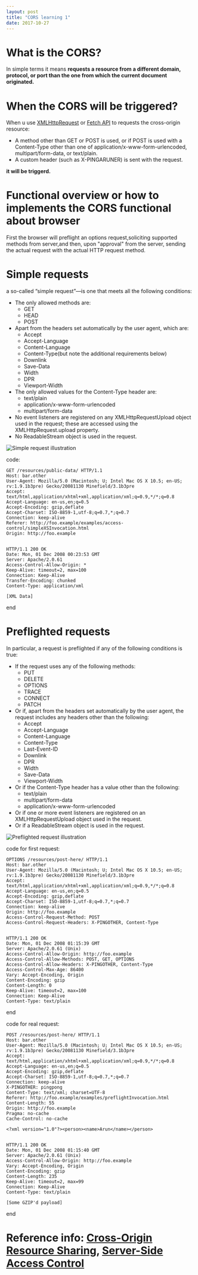 ```yaml
---
layout: post
title: "CORS learning 1"
date: 2017-10-27
---
```


# What is the CORS? #
In simple terms it means **requests a resource from a different domain, protocol, or port than the one from which the current document originated.**

# When the CORS will be triggered? #
When u use [XMLHttpRequest](https://developer.mozilla.org/en-US/docs/Web/API/XMLHttpRequest) or [Fetch API](https://developer.mozilla.org/en-US/docs/Web/API/Fetch_API) to requests the cross-origin resource: 
*	A method other than GET or POST is used, or if POST is used with a Content-Type other than one of application/x-www-form-urlencoded, multipart/form-data, or text/plain.
*	A custom header (such as X-PINGARUNER) is sent with the request.

**it will be triggerd.**

# Functional overview or how to implements the CORS functional about browser #
First the browser will preflight an options request,soliciting supported methods from server,and then, upon "approval" from the server, sending the actual request with the actual HTTP request method.

# Simple requests #
a so-called “simple request”—is one that meets all the following conditions:
-	The only allowed methods are:
	-	GET
	-	HEAD
	-	POST
-	Apart from the headers set automatically by the user agent, which are:
	-	Accept
	-	Accept-Language
	-	Content-Language
	-	Content-Type(but note the additional requirements below)
	-	Downlink
	-	Save-Data
	-	Width
	-	DPR
	-	Viewport-Width
-	The only allowed values for the Content-Type header are:
	-	text/plain
	-	application/x-www-form-urlencoded
	-	multipart/form-data
-	No event listeners are registered on any XMLHttpRequestUpload object used in the request; these are accessed using the XMLHttpRequest.upload property.
-	No ReadableStream object is used in the request.

![Simple request illustration](https://mdn.mozillademos.org/files/14293/simple_req.png "Simple request illustration")

code:

	GET /resources/public-data/ HTTP/1.1
	Host: bar.other
	User-Agent: Mozilla/5.0 (Macintosh; U; Intel Mac OS X 10.5; en-US; rv:1.9.1b3pre) Gecko/20081130 Minefield/3.1b3pre
	Accept: text/html,application/xhtml+xml,application/xml;q=0.9,*/*;q=0.8
	Accept-Language: en-us,en;q=0.5
	Accept-Encoding: gzip,deflate
	Accept-Charset: ISO-8859-1,utf-8;q=0.7,*;q=0.7
	Connection: keep-alive
	Referer: http://foo.example/examples/access-control/simpleXSInvocation.html
	Origin: http://foo.example
	
	
	HTTP/1.1 200 OK
	Date: Mon, 01 Dec 2008 00:23:53 GMT
	Server: Apache/2.0.61 
	Access-Control-Allow-Origin: *
	Keep-Alive: timeout=2, max=100
	Connection: Keep-Alive
	Transfer-Encoding: chunked
	Content-Type: application/xml
	
	[XML Data]

end

# Preflighted requests #
In particular, a request is preflighted if any of the following conditions is true:
-	If the request uses any of the following methods:
	-	PUT
	-	DELETE
	-	OPTIONS
	-	TRACE
	-	CONNECT
	-	PATCH
-	Or if, apart from the headers set automatically by the user agent, the request includes any headers other than the following:
	-	Accept
	-	Accept-Language
	-	Content-Language
	-	Content-Type
	-	Last-Event-ID
	-	Downlink
	-	DPR
	-	Width
	-	Save-Data
	-	Viewport-Width
-	Or if the Content-Type header has a value other than the following:
	-	text/plain
	-	multipart/form-data
	-	application/x-www-form-urlencoded
-	Or if one or more event listeners are registered on an XMLHttpRequestUpload object used in the request.
-	Or if a ReadableStream object is used in the request.

![Preflighted request illustration](https://mdn.mozillademos.org/files/14289/prelight.png "Preflighted request illustration")

code for first request:

	OPTIONS /resources/post-here/ HTTP/1.1
	Host: bar.other
	User-Agent: Mozilla/5.0 (Macintosh; U; Intel Mac OS X 10.5; en-US; rv:1.9.1b3pre) Gecko/20081130 Minefield/3.1b3pre
	Accept: text/html,application/xhtml+xml,application/xml;q=0.9,*/*;q=0.8
	Accept-Language: en-us,en;q=0.5
	Accept-Encoding: gzip,deflate
	Accept-Charset: ISO-8859-1,utf-8;q=0.7,*;q=0.7
	Connection: keep-alive
	Origin: http://foo.example
	Access-Control-Request-Method: POST
	Access-Control-Request-Headers: X-PINGOTHER, Content-Type


	HTTP/1.1 200 OK
	Date: Mon, 01 Dec 2008 01:15:39 GMT
	Server: Apache/2.0.61 (Unix)
	Access-Control-Allow-Origin: http://foo.example
	Access-Control-Allow-Methods: POST, GET, OPTIONS
	Access-Control-Allow-Headers: X-PINGOTHER, Content-Type
	Access-Control-Max-Age: 86400
	Vary: Accept-Encoding, Origin
	Content-Encoding: gzip
	Content-Length: 0
	Keep-Alive: timeout=2, max=100
	Connection: Keep-Alive
	Content-Type: text/plain

end

code for real request:

	POST /resources/post-here/ HTTP/1.1
	Host: bar.other
	User-Agent: Mozilla/5.0 (Macintosh; U; Intel Mac OS X 10.5; en-US; rv:1.9.1b3pre) Gecko/20081130 Minefield/3.1b3pre
	Accept: text/html,application/xhtml+xml,application/xml;q=0.9,*/*;q=0.8
	Accept-Language: en-us,en;q=0.5
	Accept-Encoding: gzip,deflate
	Accept-Charset: ISO-8859-1,utf-8;q=0.7,*;q=0.7
	Connection: keep-alive
	X-PINGOTHER: pingpong
	Content-Type: text/xml; charset=UTF-8
	Referer: http://foo.example/examples/preflightInvocation.html
	Content-Length: 55
	Origin: http://foo.example
	Pragma: no-cache
	Cache-Control: no-cache

	<?xml version="1.0"?><person><name>Arun</name></person>


	HTTP/1.1 200 OK
	Date: Mon, 01 Dec 2008 01:15:40 GMT
	Server: Apache/2.0.61 (Unix)
	Access-Control-Allow-Origin: http://foo.example
	Vary: Accept-Encoding, Origin
	Content-Encoding: gzip
	Content-Length: 235
	Keep-Alive: timeout=2, max=99
	Connection: Keep-Alive
	Content-Type: text/plain

	[Some GZIP'd payload]
	
end

# Reference info: [Cross-Origin Resource Sharing](https://developer.mozilla.org/en-US/docs/Web/HTTP/CORS#Simple_requests "Cross-Origin Resource Sharing"), [Server-Side Access Control](https://developer.mozilla.org/en-US/docs/Web/HTTP/Server-Side_Access_Control "Server-Side Access Control")
